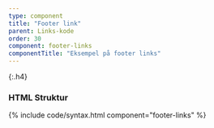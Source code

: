 ```yaml
---
type: component
title: "Footer link"
parent: Links-kode
order: 30
component: footer-links
componentTitle: "Eksempel på footer links"
---
```


{:.h4}
### HTML Struktur

{% include code/syntax.html component="footer-links" %}

